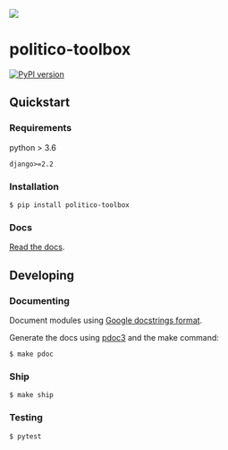 ![](https://www.politico.com/interactives/cdn/images/badge.svg)

# politico-toolbox

[![PyPI version](https://badge.fury.io/py/politico-toolbox.svg)](https://badge.fury.io/py/politico-toolbox)


## Quickstart

### Requirements

python > 3.6

```
django>=2.2
```

### Installation

```
$ pip install politico-toolbox
```

### Docs

[Read the docs](https://the-politico.github.io/politico-toolbox/toolbox/index.html).

## Developing

### Documenting

Document modules using [Google docstrings format](http://google.github.io/styleguide/pyguide.html#38-comments-and-docstrings).


Generate the docs using [pdoc3](https://pdoc3.github.io/pdoc/) and the make command:

```
$ make pdoc
```


### Ship

```
$ make ship
```

### Testing

```
$ pytest
```
